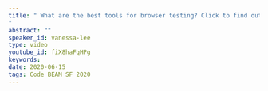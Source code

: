 ```yaml
---
title: " What are the best tools for browser testing? Click to find out
"
abstract: ""
speaker_id: vanessa-lee
type: video
youtube_id: fiX8haFqHPg
keywords: 
date: 2020-06-15
tags: Code BEAM SF 2020
---
```


